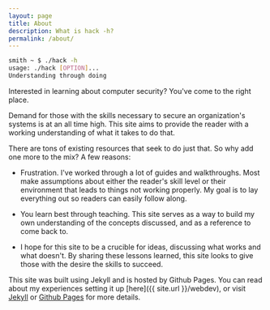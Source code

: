 ```yaml
---
layout: page
title: About
description: What is hack -h?
permalink: /about/
---
```


```bash
smith ~ $ ./hack -h
usage: ./hack [OPTION]...
Understanding through doing
```

Interested in learning about computer security? You've come to the right place.

Demand for those with the skills necessary to secure an organization's systems is at an all time high. This site aims to provide the reader with a working understanding of what it takes to do that.

There are tons of existing resources that seek to do just that. So why add one more to the mix? A few reasons:

- Frustration. I've worked through a lot of guides and walkthroughs. Most make assumptions about either the reader's skill level or their environment that leads to things not working properly. My goal is to lay everything out so readers can easily follow along.

- You learn best through teaching. This site serves as a way to build my own understanding of the concepts discussed, and as a reference to come back to.

- I hope for this site to be a crucible for ideas, discussing what works and what doesn't. By sharing these lessons learned, this site looks to give those with the desire the skills to succeed.

This site was built using Jekyll and is hosted by Github Pages. You can read about my experiences setting it up [here]({{ site.url }}/webdev), or visit [Jekyll](https://jekyllrb.com) or [Github Pages](https://pages.github.com) for more details.
